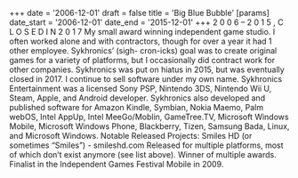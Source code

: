 +++
date = '2006-12-01'
draft = false
title = 'Big Blue Bubble'
[params]
  date_start = '2006-12-01'
  date_end = '2015-12-01'
+++
2 0 0 6 – 2 0 1 5 , C L O S E D I N 2 0 1 7
My small award winning independent game studio. I often worked alone and with
contractors, though for over a year it had 1 other employee. Sykhronics’ (sigh-
cron-icks) goal was to create original games for a variety of platforms, but I
occasionally did contract work for other companies. Sykhronics was put on hiatus
in 2015, but was eventually closed in 2017. I continue to sell software under my
own name.
Sykhronics Entertainment was a licensed Sony PSP, Nintendo 3DS, Nintendo
Wii U, Steam, Apple, and Android developer. Sykhronics also developed and
published software for Amazon Kindle, Symbian, Nokia Maemo, Palm webOS, Intel
AppUp, Intel MeeGo/Moblin, GameTree.TV, Microsoft Windows Mobile, Microsoft
Windows Phone, Blackberry, Tizen, Samsung Bada, Linux, and Microsoft Windows.
Notable Released Projects:
Smiles HD (or sometimes “Smiles”) - smileshd.com
Released for multiple platforms, most of which don’t exist
anymore (see list above). Winner of multiple awards. Finalist in
the Independent Games Festival Mobile in 2009.